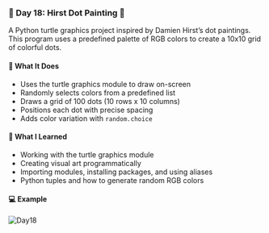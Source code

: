 ### 📅 Day 18: Hirst Dot Painting 🎨

A Python turtle graphics project inspired by Damien Hirst’s dot paintings. This program uses a predefined palette of RGB colors to create a 10x10 grid of colorful dots.

#### 🧠 What It Does
- Uses the turtle graphics module to draw on-screen  
- Randomly selects colors from a predefined list  
- Draws a grid of 100 dots (10 rows x 10 columns)  
- Positions each dot with precise spacing  
- Adds color variation with `random.choice`

#### 📝 What I Learned
- Working with the turtle graphics module  
- Creating visual art programmatically  
- Importing modules, installing packages, and using aliases  
- Python tuples and how to generate random RGB colors

#### 💻 Example
![Day18](https://github.com/user-attachments/assets/18e32261-c239-42ff-bcc1-cdab8b298c6c)
